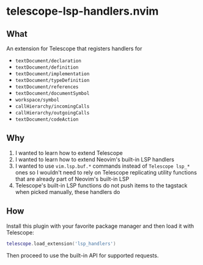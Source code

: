 # telescope-lsp-handlers.nvim
## What
An extension for Telescope that registers handlers for
- `textDocument/declaration`
- `textDocument/definition`
- `textDocument/implementation`
- `textDocument/typeDefinition`
- `textDocument/references`
- `textDocument/documentSymbol`
- `workspace/symbol`
- `callHierarchy/incomingCalls`
- `callHierarchy/outgoingCalls`
- `textDocument/codeAction`

## Why
1. I wanted to learn how to extend Telescope
2. I wanted to learn how to extend Neovim's built-in LSP handlers
3. I wanted to use `vim.lsp.buf.*` commands instead of `Telescope lsp_*` ones so I wouldn't need to
   rely on Telescope replicating utility functions that are already part of Neovim's built-in LSP
4. Telescope's built-in LSP functions do not push items to the tagstack when picked manually, these
   handlers do

## How
Install this plugin with your favorite package manager and then load it with Telescope:
```lua
telescope.load_extension('lsp_handlers')
```

Then proceed to use the built-in API for supported requests.
